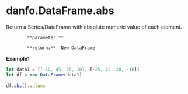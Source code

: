 # danfo.DataFrame.abs

Return a Series/DataFrame with absolute numeric value of each element.

            **parameter:** 

            **return:**  New DataFrame

**Example1**

```javascript
let data1 = [[-10, 45, 56, 10], [-25, 23, 20, -10]]
let df = new DataFrame(data1)
            
df.abs().values
```

